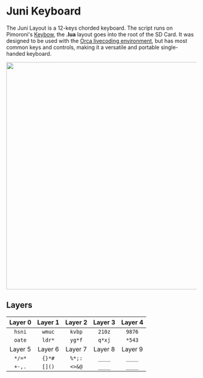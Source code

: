 # Juni Keyboard

The Juni Layout is a 12-keys chorded keyboard. The script runs on Pimoroni's [Keybow](https://learn.pimoroni.com/keybow), the **.lua** layout goes into the root of the SD Card. It was designed to be used with the [Orca livecoding environment](http://github.com/hundredrabbits/Orca/), but has most common keys and controls, making it a versatile and portable single-handed keyboard.

<img src='https://wiki.xxiivv.com/media/diary/593.jpg' width='600'/>

## Layers

| Layer 0 | Layer 1 | Layer 2 | Layer 3 | Layer 4 |
| :-:     | :-:     | :-:     | :-:     | :-:     |
| `hsni`  | `wmuc`  | `kvbp`  | `210z`  | `9876`  |
| `oate`  | `ldr*`  | `yg*f`  | `q*xj`  | `*543`  |
| Layer 5 | Layer 6 | Layer 7 | Layer 8 | Layer 9 |
| `*/=*`  | `{}*#`  | `%*;:`  | `____`  | `____`  |
| `+-,.`  | `[]()`  | `<>&@`  | `____`  | `____`  |
